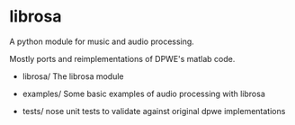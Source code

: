 librosa
=======

A python module for music and audio processing.

Mostly ports and reimplementations of DPWE's matlab code.

* librosa/    The librosa module

* examples/   Some basic examples of audio processing with librosa

* tests/      nose unit tests to validate against original dpwe implementations
